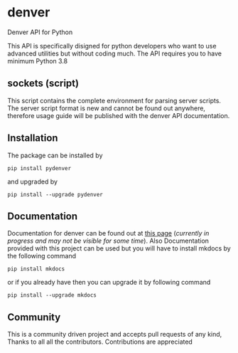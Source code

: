 # denver
Denver API for Python

This API is specifically disigned for python developers who want to use
advanced utilities but without coding much. The API requires you to
have minimum Python 3.8

## sockets (script)
This script contains the complete environment for parsing server scripts. The server script format is new
and cannot be found out anywhere, therefore usage guide will be published with the denver API documentation.

## Installation
The package can be installed by
```commandline
pip install pydenver
```
and upgraded by
```commandline
pip install --upgrade pydenver
```

## Documentation
Documentation for denver can be found out at [this page](https://xcodz-dot.github.io/denverdocs) (*currently in progress and may not be visible for some time*).
Also Documentation provided with this project can be used but you will have to install mkdocs
by the following command
```commandline
pip install mkdocs
```
or if you already have then you can upgrade it by following command
```commandline
pip install --upgrade mkdocs
```

## Community
This is a community driven project and accepts pull requests
of any kind, Thanks to all all the contributors. Contributions are appreciated 